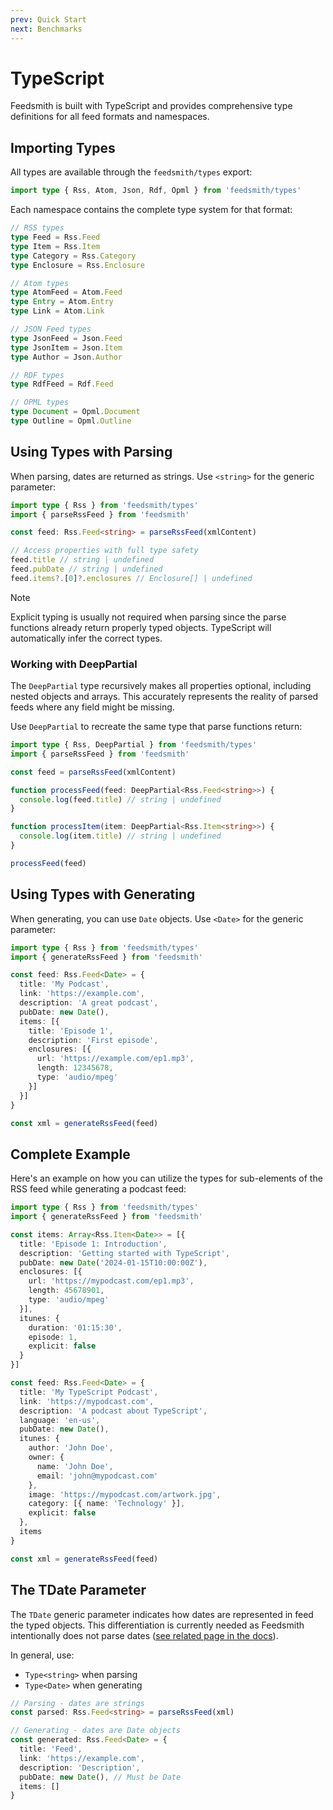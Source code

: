 ```yaml
---
prev: Quick Start
next: Benchmarks
---
```


# TypeScript

Feedsmith is built with TypeScript and provides comprehensive type definitions for all feed formats and namespaces.

## Importing Types

All types are available through the `feedsmith/types` export:

```typescript
import type { Rss, Atom, Json, Rdf, Opml } from 'feedsmith/types'
```

Each namespace contains the complete type system for that format:

```typescript
// RSS types
type Feed = Rss.Feed
type Item = Rss.Item
type Category = Rss.Category
type Enclosure = Rss.Enclosure

// Atom types
type AtomFeed = Atom.Feed
type Entry = Atom.Entry
type Link = Atom.Link

// JSON Feed types
type JsonFeed = Json.Feed
type JsonItem = Json.Item
type Author = Json.Author

// RDF types
type RdfFeed = Rdf.Feed

// OPML types
type Document = Opml.Document
type Outline = Opml.Outline
```

## Using Types with Parsing

When parsing, dates are returned as strings. Use `<string>` for the generic parameter:

```typescript
import type { Rss } from 'feedsmith/types'
import { parseRssFeed } from 'feedsmith'

const feed: Rss.Feed<string> = parseRssFeed(xmlContent)

// Access properties with full type safety
feed.title // string | undefined
feed.pubDate // string | undefined
feed.items?.[0]?.enclosures // Enclosure[] | undefined
```

> [!NOTE]
> Explicit typing is usually not required when parsing since the parse functions already return properly typed objects. TypeScript will automatically infer the correct types.

### Working with DeepPartial

The `DeepPartial` type recursively makes all properties optional, including nested objects and arrays. This accurately represents the reality of parsed feeds where any field might be missing.

Use `DeepPartial` to recreate the same type that parse functions return:

```typescript
import type { Rss, DeepPartial } from 'feedsmith/types'
import { parseRssFeed } from 'feedsmith'

const feed = parseRssFeed(xmlContent)

function processFeed(feed: DeepPartial<Rss.Feed<string>>) {
  console.log(feed.title) // string | undefined
}

function processItem(item: DeepPartial<Rss.Item<string>>) {
  console.log(item.title) // string | undefined
}

processFeed(feed)
```

## Using Types with Generating

When generating, you can use `Date` objects. Use `<Date>` for the generic parameter:

```typescript
import type { Rss } from 'feedsmith/types'
import { generateRssFeed } from 'feedsmith'

const feed: Rss.Feed<Date> = {
  title: 'My Podcast',
  link: 'https://example.com',
  description: 'A great podcast',
  pubDate: new Date(),
  items: [{
    title: 'Episode 1',
    description: 'First episode',
    enclosures: [{
      url: 'https://example.com/ep1.mp3',
      length: 12345678,
      type: 'audio/mpeg'
    }]
  }]
}

const xml = generateRssFeed(feed)
```

<!-- TODO: Add example for working with namespaces. -->

## Complete Example

Here's an example on how you can utilize the types for sub-elements of the RSS feed while generating a podcast feed:

```typescript
import type { Rss } from 'feedsmith/types'
import { generateRssFeed } from 'feedsmith'

const items: Array<Rss.Item<Date>> = [{
  title: 'Episode 1: Introduction',
  description: 'Getting started with TypeScript',
  pubDate: new Date('2024-01-15T10:00:00Z'),
  enclosures: [{
    url: 'https://mypodcast.com/ep1.mp3',
    length: 45678901,
    type: 'audio/mpeg'
  }],
  itunes: {
    duration: '01:15:30',
    episode: 1,
    explicit: false
  }
}]

const feed: Rss.Feed<Date> = {
  title: 'My TypeScript Podcast',
  link: 'https://mypodcast.com',
  description: 'A podcast about TypeScript',
  language: 'en-us',
  pubDate: new Date(),
  itunes: {
    author: 'John Doe',
    owner: {
      name: 'John Doe',
      email: 'john@mypodcast.com'
    },
    image: 'https://mypodcast.com/artwork.jpg',
    category: [{ name: 'Technology' }],
    explicit: false
  },
  items
}

const xml = generateRssFeed(feed)
```

## The TDate Parameter

The `TDate` generic parameter indicates how dates are represented in feed the typed objects. This differentiation is currently needed as Feedsmith intentionally does not parse dates ([see related page in the docs](/parsing/dates)).

In general, use:
- `Type<string>` when parsing
- `Type<Date>` when generating

```typescript
// Parsing - dates are strings
const parsed: Rss.Feed<string> = parseRssFeed(xml)

// Generating - dates are Date objects
const generated: Rss.Feed<Date> = {
  title: 'Feed',
  link: 'https://example.com',
  description: 'Description',
  pubDate: new Date(), // Must be Date
  items: []
}
```
